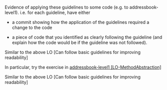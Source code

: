 <panel type="warning" header="`W3.3a` Can explain the importance of readability :star::star:" expanded no-close>
  <include src="../../book/codeQuality/maximiseReadability/introduction/full.md" />
</panel>

<panel type="warning" header="`W3.3b` Can follow basic guidelines for improving readability :star::star:" expanded no-close>
  <include src="../../book/codeQuality/maximiseReadability/basic/full.md" />
  <panel header=":dart: Evidence" expanded>
  <div id="common-evidence">

Evidence of applying these guidelines to some code (e.g. to addressbook-level1). i.e. for each guideline, have either 
* a commit showing how the application of the guidelines required a change to the code
* a piece of code that you identified as clearly following the guideline (and explain how the code would be if the guideline was not followed).

  </div>
  </panel>
</panel>

<!-- ==================================================================================================== -->

<panel type="info" header="`W3.3c` Can follow intermediate guidelines for improving readability :star::star::star:" expanded no-close>
  <include src="../../book/codeQuality/maximiseReadability/intermediate/full.md" />
  <panel header=":dart: Evidence" expanded>

Similar to the above LO [Can follow basic guidelines for improving readability]

In particular, try the exercise in [addressbook-level1 [LO-MethodAbstraction]]({{module_org}}/addressbook-level1#abstract-methods-well-lo-methodabstraction)

  </panel>
</panel>

<!-- ==================================================================================================== -->

<panel type="success" header="`W3.3d` Can follow advanced guidelines for improving readability :star::star::star::star:" expanded no-close>
  <include src="../../book/codeQuality/maximiseReadability/advanced/full.md" />
  <panel header=":dart: Evidence" expanded>

Similar to the above LO [Can follow basic guidelines for improving readability]

  </panel>
</panel>
